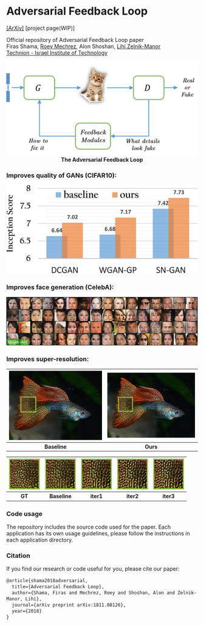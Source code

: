 # Adversarial Feedback Loop
[[ArXiv]](https://arxiv.org/pdf/1811.08126)  [project page(WIP)]

Official repository of Adversarial Feedback Loop paper<br>
Firas Shama, [Roey Mechrez](http://cgm.technion.ac.il/people/Roey/), Alon Shoshan, [Lihi Zelnik-Manor](http://lihi.eew.technion.ac.il/)<br>
[Technion - Israel Institute of Technology](http://cgm.technion.ac.il/)

<div align='center'>
<img src="readme/abstract.png" width="600px"/><br>
<b>The Adversarial Feedback Loop</b>
</div>

### Improves quality of GANs (CIFAR10):

<img src="readme/cifar10.png" width="600px"/>

### Improves face generation (CelebA):

<img src="readme/faces.gif" width="1058px"/>

### Improves super-resolution:



| <img src="readme/1Guppy_2_loop_0_box.png" width="496px"/> |<img src="readme/1Guppy_2_loop_3_box.png" width="496px"/><br>|
|:---:|:---:|
|<b>Baseline</b> | <b>Ours</b>|



| <img src="readme/1_Guppy_2_HR_croped_crop.png" width="81px"/> | <img src="readme/1_Guppy_2_loop_0_crop.png" width="81px"/> | <img src="readme/1_Guppy_2_loop_1_crop.png" width="81px"/> | <img src="readme/1_Guppy_2_loop_2_crop.png" width="81px"/> | <img src="readme/1_Guppy_2_loop_3_crop.png" width="81px"/> |
| :----------: | :----------: | :----------: | :----------: | :----------: |
| <b>GT</b> | <b>Baseline</b> | <b>iter1</b> | <b>iter2</b> | <b>iter3</b> |



### Code usage
The repository includes the source code used for the paper.
Each application has its own usage guidelines, please follow the instructions in each application directory.
### Citation

If you find our research or code useful for you, please cite our paper:

```
@article{shama2018adversarial,
  title={Adversarial Feedback Loop},
  author={Shama, Firas and Mechrez, Roey and Shoshan, Alon and Zelnik-Manor, Lihi},
  journal={arXiv preprint arXiv:1811.08126},
  year={2018}
}
```

